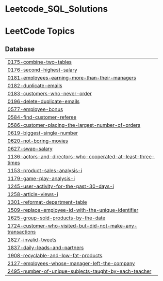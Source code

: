 # Leetcode_SQL_Solutions
<!---LeetCode Topics Start-->
# LeetCode Topics
## Database
|  |
| ------- |
| [0175-combine-two-tables](https://github.com/dm9612/Leetcode_SQL_Solutions/tree/master/0175-combine-two-tables) |
| [0176-second-highest-salary](https://github.com/dm9612/Leetcode_SQL_Solutions/tree/master/0176-second-highest-salary) |
| [0181-employees-earning-more-than-their-managers](https://github.com/dm9612/Leetcode_SQL_Solutions/tree/master/0181-employees-earning-more-than-their-managers) |
| [0182-duplicate-emails](https://github.com/dm9612/Leetcode_SQL_Solutions/tree/master/0182-duplicate-emails) |
| [0183-customers-who-never-order](https://github.com/dm9612/Leetcode_SQL_Solutions/tree/master/0183-customers-who-never-order) |
| [0196-delete-duplicate-emails](https://github.com/dm9612/Leetcode_SQL_Solutions/tree/master/0196-delete-duplicate-emails) |
| [0577-employee-bonus](https://github.com/dm9612/Leetcode_SQL_Solutions/tree/master/0577-employee-bonus) |
| [0584-find-customer-referee](https://github.com/dm9612/Leetcode_SQL_Solutions/tree/master/0584-find-customer-referee) |
| [0586-customer-placing-the-largest-number-of-orders](https://github.com/dm9612/Leetcode_SQL_Solutions/tree/master/0586-customer-placing-the-largest-number-of-orders) |
| [0619-biggest-single-number](https://github.com/dm9612/Leetcode_SQL_Solutions/tree/master/0619-biggest-single-number) |
| [0620-not-boring-movies](https://github.com/dm9612/Leetcode_SQL_Solutions/tree/master/0620-not-boring-movies) |
| [0627-swap-salary](https://github.com/dm9612/Leetcode_SQL_Solutions/tree/master/0627-swap-salary) |
| [1136-actors-and-directors-who-cooperated-at-least-three-times](https://github.com/dm9612/Leetcode_SQL_Solutions/tree/master/1136-actors-and-directors-who-cooperated-at-least-three-times) |
| [1153-product-sales-analysis-i](https://github.com/dm9612/Leetcode_SQL_Solutions/tree/master/1153-product-sales-analysis-i) |
| [1179-game-play-analysis-i](https://github.com/dm9612/Leetcode_SQL_Solutions/tree/master/1179-game-play-analysis-i) |
| [1245-user-activity-for-the-past-30-days-i](https://github.com/dm9612/Leetcode_SQL_Solutions/tree/master/1245-user-activity-for-the-past-30-days-i) |
| [1258-article-views-i](https://github.com/dm9612/Leetcode_SQL_Solutions/tree/master/1258-article-views-i) |
| [1301-reformat-department-table](https://github.com/dm9612/Leetcode_SQL_Solutions/tree/master/1301-reformat-department-table) |
| [1509-replace-employee-id-with-the-unique-identifier](https://github.com/dm9612/Leetcode_SQL_Solutions/tree/master/1509-replace-employee-id-with-the-unique-identifier) |
| [1625-group-sold-products-by-the-date](https://github.com/dm9612/Leetcode_SQL_Solutions/tree/master/1625-group-sold-products-by-the-date) |
| [1724-customer-who-visited-but-did-not-make-any-transactions](https://github.com/dm9612/Leetcode_SQL_Solutions/tree/master/1724-customer-who-visited-but-did-not-make-any-transactions) |
| [1827-invalid-tweets](https://github.com/dm9612/Leetcode_SQL_Solutions/tree/master/1827-invalid-tweets) |
| [1837-daily-leads-and-partners](https://github.com/dm9612/Leetcode_SQL_Solutions/tree/master/1837-daily-leads-and-partners) |
| [1908-recyclable-and-low-fat-products](https://github.com/dm9612/Leetcode_SQL_Solutions/tree/master/1908-recyclable-and-low-fat-products) |
| [2127-employees-whose-manager-left-the-company](https://github.com/dm9612/Leetcode_SQL_Solutions/tree/master/2127-employees-whose-manager-left-the-company) |
| [2495-number-of-unique-subjects-taught-by-each-teacher](https://github.com/dm9612/Leetcode_SQL_Solutions/tree/master/2495-number-of-unique-subjects-taught-by-each-teacher) |
<!---LeetCode Topics End-->